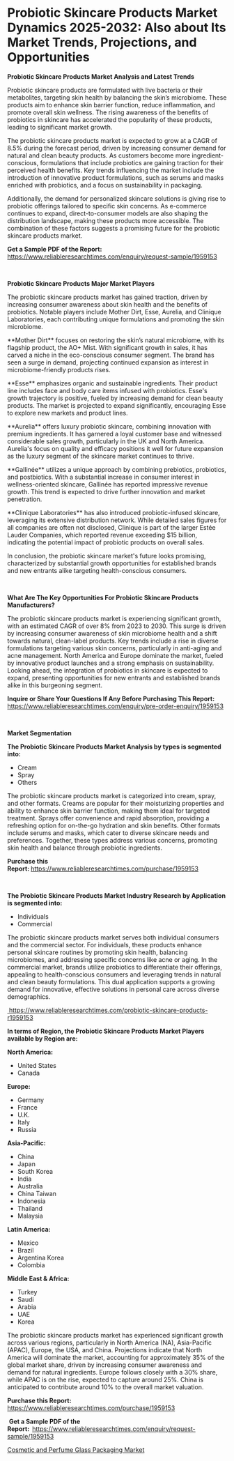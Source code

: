 <p><h1>Probiotic Skincare Products Market Dynamics 2025-2032: Also about Its Market Trends, Projections, and Opportunities</h1></p><p><strong>Probiotic Skincare Products Market Analysis and Latest Trends</strong></p>
<p><p>Probiotic skincare products are formulated with live bacteria or their metabolites, targeting skin health by balancing the skin’s microbiome. These products aim to enhance skin barrier function, reduce inflammation, and promote overall skin wellness. The rising awareness of the benefits of probiotics in skincare has accelerated the popularity of these products, leading to significant market growth.</p><p>The probiotic skincare products market is expected to grow at a CAGR of 8.5% during the forecast period, driven by increasing consumer demand for natural and clean beauty products. As customers become more ingredient-conscious, formulations that include probiotics are gaining traction for their perceived health benefits. Key trends influencing the market include the introduction of innovative product formulations, such as serums and masks enriched with probiotics, and a focus on sustainability in packaging. </p><p>Additionally, the demand for personalized skincare solutions is giving rise to probiotic offerings tailored to specific skin concerns. As e-commerce continues to expand, direct-to-consumer models are also shaping the distribution landscape, making these products more accessible. The combination of these factors suggests a promising future for the probiotic skincare products market.</p></p>
<p><strong>Get a Sample PDF of the Report:&nbsp;</strong> <a href="https://www.reliableresearchtimes.com/enquiry/request-sample/1959153?utm_campaign=3444&utm_medium=2&utm_source=Github&utm_content=ia&utm_term=04042025&utm_id=probiotic-skincare-products">https://www.reliableresearchtimes.com/enquiry/request-sample/1959153</a></p>
<p>&nbsp;</p>
<p><strong>Probiotic Skincare Products Major Market Players</strong></p>
<p><p>The probiotic skincare products market has gained traction, driven by increasing consumer awareness about skin health and the benefits of probiotics. Notable players include Mother Dirt, Esse, Aurelia, and Clinique Laboratories, each contributing unique formulations and promoting the skin microbiome.</p><p>**Mother Dirt** focuses on restoring the skin’s natural microbiome, with its flagship product, the AO+ Mist. With significant growth in sales, it has carved a niche in the eco-conscious consumer segment. The brand has seen a surge in demand, projecting continued expansion as interest in microbiome-friendly products rises.</p><p>**Esse** emphasizes organic and sustainable ingredients. Their product line includes face and body care items infused with probiotics. Esse's growth trajectory is positive, fueled by increasing demand for clean beauty products. The market is projected to expand significantly, encouraging Esse to explore new markets and product lines.</p><p>**Aurelia** offers luxury probiotic skincare, combining innovation with premium ingredients. It has garnered a loyal customer base and witnessed considerable sales growth, particularly in the UK and North America. Aurelia's focus on quality and efficacy positions it well for future expansion as the luxury segment of the skincare market continues to thrive.</p><p>**Gallinée** utilizes a unique approach by combining prebiotics, probiotics, and postbiotics. With a substantial increase in consumer interest in wellness-oriented skincare, Gallinée has reported impressive revenue growth. This trend is expected to drive further innovation and market penetration.</p><p>**Clinique Laboratories** has also introduced probiotic-infused skincare, leveraging its extensive distribution network. While detailed sales figures for all companies are often not disclosed, Clinique is part of the larger Estée Lauder Companies, which reported revenue exceeding $15 billion, indicating the potential impact of probiotic products on overall sales.</p><p>In conclusion, the probiotic skincare market's future looks promising, characterized by substantial growth opportunities for established brands and new entrants alike targeting health-conscious consumers.</p></p>
<p>&nbsp;</p>
<p><strong>What Are The Key Opportunities For Probiotic Skincare Products Manufacturers?</strong></p>
<p><p>The probiotic skincare products market is experiencing significant growth, with an estimated CAGR of over 8% from 2023 to 2030. This surge is driven by increasing consumer awareness of skin microbiome health and a shift towards natural, clean-label products. Key trends include a rise in diverse formulations targeting various skin concerns, particularly in anti-aging and acne management. North America and Europe dominate the market, fueled by innovative product launches and a strong emphasis on sustainability. Looking ahead, the integration of probiotics in skincare is expected to expand, presenting opportunities for new entrants and established brands alike in this burgeoning segment.</p></p>
<p><strong>Inquire or Share Your Questions If Any Before Purchasing This Report:</strong> <a href="https://www.reliableresearchtimes.com/enquiry/pre-order-enquiry/1959153?utm_campaign=3444&utm_medium=2&utm_source=Github&utm_content=ia&utm_term=04042025&utm_id=probiotic-skincare-products">https://www.reliableresearchtimes.com/enquiry/pre-order-enquiry/1959153</a></p>
<p>&nbsp;</p>
<p><strong>Market Segmentation</strong></p>
<p><strong>The Probiotic Skincare Products Market Analysis by types is segmented into:</strong></p>
<p><ul><li>Cream</li><li>Spray</li><li>Others</li></ul></p>
<p><p>The probiotic skincare products market is categorized into cream, spray, and other formats. Creams are popular for their moisturizing properties and ability to enhance skin barrier function, making them ideal for targeted treatment. Sprays offer convenience and rapid absorption, providing a refreshing option for on-the-go hydration and skin benefits. Other formats include serums and masks, which cater to diverse skincare needs and preferences. Together, these types address various concerns, promoting skin health and balance through probiotic ingredients.</p></p>
<p><strong>Purchase this Report:&nbsp;</strong><a href="https://www.reliableresearchtimes.com/purchase/1959153?utm_campaign=3444&utm_medium=2&utm_source=Github&utm_content=ia&utm_term=04042025&utm_id=probiotic-skincare-products">https://www.reliableresearchtimes.com/purchase/1959153</a></p>
<p>&nbsp;</p>
<p><strong>The Probiotic Skincare Products Market Industry Research by Application is segmented into:</strong></p>
<p><ul><li>Individuals</li><li>Commercial</li></ul></p>
<p><p>The probiotic skincare products market serves both individual consumers and the commercial sector. For individuals, these products enhance personal skincare routines by promoting skin health, balancing microbiomes, and addressing specific concerns like acne or aging. In the commercial market, brands utilize probiotics to differentiate their offerings, appealing to health-conscious consumers and leveraging trends in natural and clean beauty formulations. This dual application supports a growing demand for innovative, effective solutions in personal care across diverse demographics.</p></p>
<p><a href="https://www.reliableresearchtimes.com/probiotic-skincare-products-r1959153?utm_campaign=3444&utm_medium=2&utm_source=Github&utm_content=ia&utm_term=04042025&utm_id=probiotic-skincare-products">&nbsp;https://www.reliableresearchtimes.com/probiotic-skincare-products-r1959153</a></p>
<p><strong>In terms of Region, the Probiotic Skincare Products Market Players available by Region are:</strong></p>
<p>
    <p> <strong> North America: </strong>
        <ul>
            <li>United States</li>
            <li>Canada</li>
        </ul>
        </p> 
    <p> <strong> Europe: </strong>
        <ul>
            <li>Germany</li>
            <li>France</li>
            <li>U.K.</li>
            <li>Italy</li>
            <li>Russia</li>
        </ul>
        </p> 
    <p> <strong> Asia-Pacific: </strong>
        <ul>
            <li>China</li>
            <li>Japan</li>
            <li>South Korea</li>
            <li>India</li>
            <li>Australia</li>
            <li>China Taiwan</li>
            <li>Indonesia</li>
            <li>Thailand</li>
            <li>Malaysia</li>
        </ul>
        </p> 
    <p> <strong> Latin America: </strong>
        <ul>
            <li>Mexico</li>
            <li>Brazil</li>
            <li>Argentina Korea</li>
            <li>Colombia</li>
        </ul>
        </p> 
    <p> <strong> Middle East & Africa: </strong>
        <ul>
            <li>Turkey</li>
            <li>Saudi</li>
            <li>Arabia</li>
            <li>UAE</li>
            <li>Korea</li>
        </ul>
    </p>
    </p>
<p><p>The probiotic skincare products market has experienced significant growth across various regions, particularly in North America (NA), Asia-Pacific (APAC), Europe, the USA, and China. Projections indicate that North America will dominate the market, accounting for approximately 35% of the global market share, driven by increasing consumer awareness and demand for natural ingredients. Europe follows closely with a 30% share, while APAC is on the rise, expected to capture around 25%. China is anticipated to contribute around 10% to the overall market valuation.</p></p>
<p><strong>Purchase this Report: </strong><a href="https://www.reliableresearchtimes.com/purchase/1959153?utm_campaign=3444&utm_medium=2&utm_source=Github&utm_content=ia&utm_term=04042025&utm_id=probiotic-skincare-products">https://www.reliableresearchtimes.com/purchase/1959153</a></p>
<p>&nbsp;<strong>Get a Sample PDF of the Report:&nbsp;&nbsp;</strong><a href="https://www.reliableresearchtimes.com/enquiry/request-sample/1959153?utm_campaign=3444&utm_medium=2&utm_source=Github&utm_content=ia&utm_term=04042025&utm_id=probiotic-skincare-products">https://www.reliableresearchtimes.com/enquiry/request-sample/1959153</a></p>
<p><strong></strong></p>
<p><p><a href="https://github.com/lanuskarnajc/Market-Research-Report-List-1/blob/main/cosmetic-and-perfume-glass-packaging-market.md?utm_campaign=3444&utm_medium=2&utm_source=Github&utm_content=ia&utm_term=04042025&utm_id=probiotic-skincare-products">Cosmetic and Perfume Glass Packaging Market</a></p></p>
